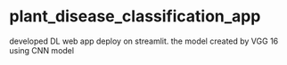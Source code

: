 # plant_disease_classification_app

developed DL web app deploy on streamlit.
the model created by VGG 16 using CNN model
